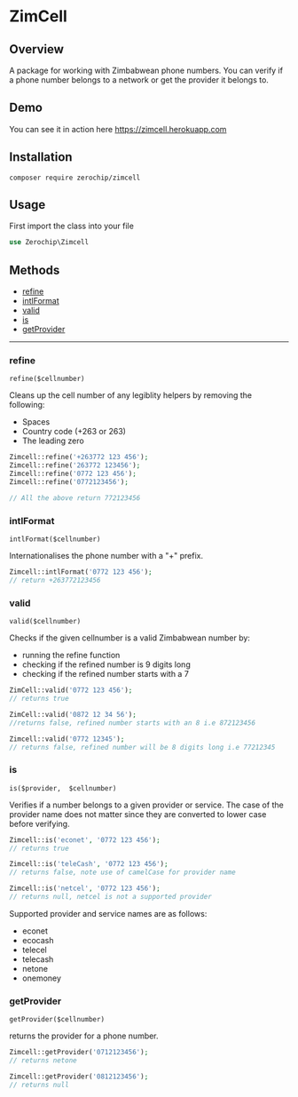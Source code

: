 # ZimCell

## Overview
A package for working with Zimbabwean phone numbers. You can verify if a phone number belongs to a network or get the provider it belongs to.

## Demo
You can see it in action here https://zimcell.herokuapp.com

## Installation
```
composer require zerochip/zimcell
```

## Usage
First import the class into your file
```php
use Zerochip\Zimcell 
```

## Methods

- [refine](#refine)
- [intlFormat](#intlformat)
- [valid](#valid)
- [is](#is)
- [getProvider](#getprovider)

----

### refine
`refine($cellnumber)`

Cleans up the cell number of any legiblity helpers by removing the following: 

 - Spaces
 - Country code (+263 or 263)
 - The leading zero
```php
Zimcell::refine('+263772 123 456');
Zimcell::refine('263772 123456');
Zimcell::refine('0772 123 456');
Zimcell::refine('0772123456');

// All the above return 772123456
```

### intlFormat
`intlFormat($cellnumber)`

Internationalises the phone number with a "+" prefix.

```php
Zimcell::intlFormat('0772 123 456');
// return +263772123456
```

### valid
`valid($cellnumber)`

Checks if the given cellnumber is a valid Zimbabwean number by:

- running the refine function
- checking if the refined number is 9 digits long
- checking if the refined number starts with a 7

```php
ZimCell::valid('0772 123 456');
// returns true

ZimCell::valid('0872 12 34 56');
//returns false, refined number starts with an 8 i.e 872123456

Zimcell::valid('0772 12345');
// returns false, refined number will be 8 digits long i.e 77212345
```

### is
`is($provider,  $cellnumber)`

Verifies if a number belongs to a given provider or service. The case of the provider name does not matter since they are converted to lower case before verifying.
```php
Zimcell::is('econet', '0772 123 456');
// returns true

Zimcell::is('teleCash', '0772 123 456');
// returns false, note use of camelCase for provider name

Zimcell::is('netcel', '0772 123 456');
// returns null, netcel is not a supported provider
```
Supported provider and service names are as follows:

- econet
- ecocash
- telecel
- telecash
- netone
- onemoney

### getProvider
`getProvider($cellnumber)`

returns the provider for a phone number.
```php
Zimcell::getProvider('0712123456');
// returns netone

Zimcell::getProvider('0812123456');
// returns null
```
